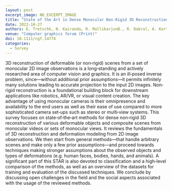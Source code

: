 ```yaml
---
layout: post
excerpt_image: NO_EXCERPT_IMAGE
title: "State of the Art in Dense Monocular Non‐Rigid 3D Reconstruction"
date: 2022-10-27
authors: E. Tretschk, N. Kairanda, R. MallikarjunB., R. Dabral, A. Kortylewski, B. Egger, M. Habermann, P. Fua, C. Theobalt & V. Golyanik
venue: "Computer graphics forum (Print)"
doi: 10.1111/cgf.14774
categories:
  - Survey
---
```

3D reconstruction of deformable (or non‐rigid) scenes from a set of monocular 2D image observations is a long‐standing and actively researched area of computer vision and graphics. It is an ill‐posed inverse problem, since—without additional prior assumptions—it permits infinitely many solutions leading to accurate projection to the input 2D images. Non‐rigid reconstruction is a foundational building block for downstream applications like robotics, AR/VR, or visual content creation. The key advantage of using monocular cameras is their omnipresence and availability to the end users as well as their ease of use compared to more sophisticated camera set‐ups such as stereo or multi‐view systems. This survey focuses on state‐of‐the‐art methods for dense non‐rigid 3D reconstruction of various deformable objects and composite scenes from monocular videos or sets of monocular views. It reviews the fundamentals of 3D reconstruction and deformation modeling from 2D image observations. We then start from general methods—that handle arbitrary scenes and make only a few prior assumptions—and proceed towards techniques making stronger assumptions about the observed objects and types of deformations (e.g. human faces, bodies, hands, and animals). A significant part of this STAR is also devoted to classification and a high‐level comparison of the methods, as well as an overview of the datasets for training and evaluation of the discussed techniques. We conclude by discussing open challenges in the field and the social aspects associated with the usage of the reviewed methods.
